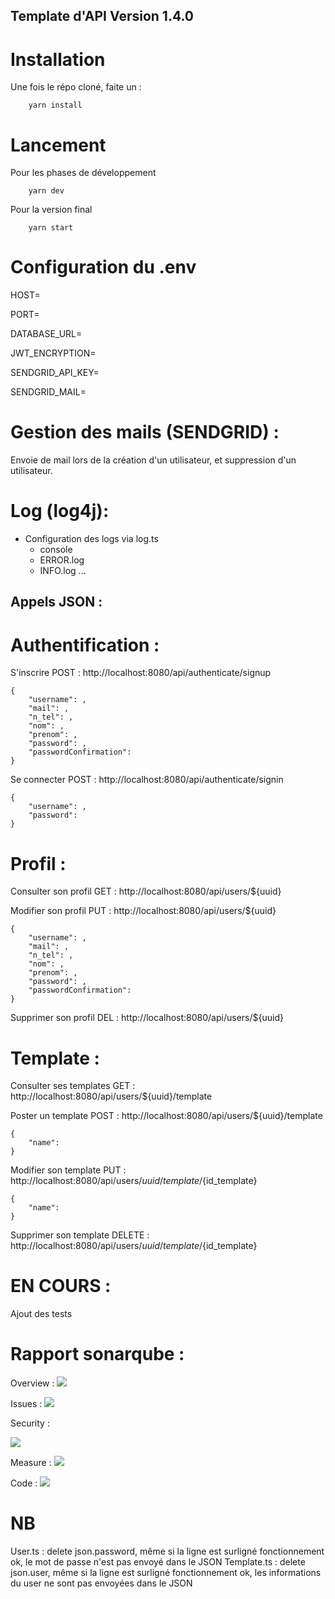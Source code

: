 ## Template d'API Version 1.4.0


# Installation

Une fois le répo cloné, faite un :

        yarn install
    
# Lancement 

Pour les phases de développement

        yarn dev
    
Pour la version final

        yarn start
    
# Configuration du .env

HOST=

PORT=

DATABASE_URL=

JWT_ENCRYPTION=

SENDGRID_API_KEY=

SENDGRID_MAIL=

# Gestion des mails (SENDGRID) :

Envoie de mail lors de la création d'un utilisateur, et suppression d'un utilisateur.

# Log (log4j):

- Configuration des logs via log.ts 
    - console
    - ERROR.log
    - INFO.log
    ...

## Appels JSON :

# Authentification : 

S'inscrire POST : http://localhost:8080/api/authenticate/signup

    {
        "username": ,
        "mail": ,
        "n_tel": ,
        "nom": ,
        "prenom": ,
        "password": , 
        "passwordConfirmation":
    }
    
Se connecter POST : http://localhost:8080/api/authenticate/signin

    {
        "username": ,
        "password":  
    }

# Profil : 

Consulter son profil GET : http://localhost:8080/api/users/${uuid}

Modifier son profil PUT : http://localhost:8080/api/users/${uuid}

    {
        "username": ,
        "mail": ,
        "n_tel": ,
        "nom": ,
        "prenom": ,
        "password": , 
        "passwordConfirmation":
    }

Supprimer son profil DEL : http://localhost:8080/api/users/${uuid}

# Template :

Consulter ses templates  GET : http://localhost:8080/api/users/${uuid}/template

Poster un template POST : http://localhost:8080/api/users/${uuid}/template

    {
        "name":
    }

Modifier son template PUT : http://localhost:8080/api/users/${uuid}/template/${id_template}

    {
        "name":
    }
    
Supprimer son template DELETE : http://localhost:8080/api/users/${uuid}/template/${id_template}


# EN COURS :

Ajout des tests

# Rapport sonarqube :

Overview :
<img src ="https://cdn.discordapp.com/attachments/499862865956831234/819299521221361724/sonar1.PNG">

Issues :
<img src ="https://cdn.discordapp.com/attachments/499862865956831234/819299521262649386/sonar2.PNG">


Security :

<img src ="https://cdn.discordapp.com/attachments/499862865956831234/819299522240315433/sonar3.PNG">

Measure :
<img src ="https://cdn.discordapp.com/attachments/499862865956831234/819299523209330765/sonar4.PNG">

Code :
<img src ="https://cdn.discordapp.com/attachments/499862865956831234/819299527571406918/sonar5.PNG">


# NB 
User.ts : delete json.password, même si la ligne est surligné fonctionnement ok, le mot de passe n'est pas envoyé dans le JSON
Template.ts : delete json.user, même si la ligne est surligné fonctionnement ok, les informations du user ne sont pas envoyées dans le JSON
